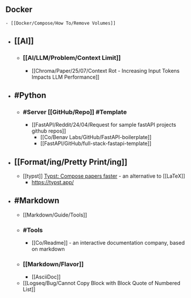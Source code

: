 ## Docker
	- [[Docker/Compose/How To/Remove Volumes]]
- ## [[AI]]
	- ### [[AI/LLM/Problem/Context Limit]]
		- [[Chroma/Paper/25/07/Context Rot - Increasing Input Tokens Impacts LLM Performance]]
- ## #Python
	- ### #Server [[GitHub/Repo]] #Template
		- [[FastAPI/Reddit/24/04/Request for sample fastAPI projects github repos]]
			- [[Co/Benav Labs/GitHub/FastAPI-boilerplate]]
			- [[FastAPI/GitHub/full-stack-fastapi-template]]
- ## [[Format/ing/Pretty Print/ing]]
	- [[typst]] [Typst: Compose papers faster](https://typst.app/) - an alternative to [[LaTeX]]
		- https://typst.app/
- ## #Markdown
	- [[Markdown/Guide/Tools]]
	- ### #Tools
		- [[Co/Readme]] - an interactive documentation company, based on markdown
	- ### [[Markdown/Flavor]]
		- [[AsciiDoc]]
	- [[Logseq/Bug/Cannot Copy Block with Block Quote of Numbered List]]